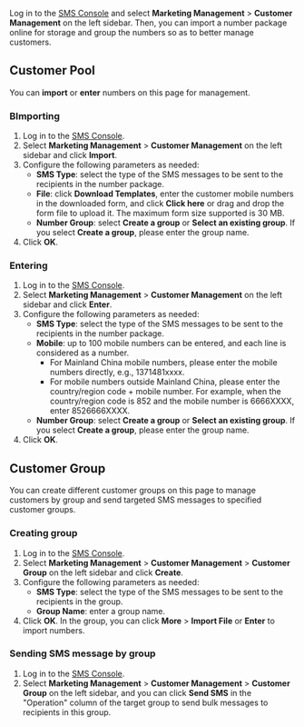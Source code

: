 Log in to the [SMS Console](https://console.cloud.tencent.com/sms) and select **Marketing Management** > **Customer Management** on the left sidebar. Then, you can import a number package online for storage and group the numbers so as to better manage customers.


## Customer Pool
You can **import** or **enter** numbers on this page for management.
### BImporting
1. Log in to the [SMS Console](https://console.cloud.tencent.com/sms).
2. Select **Marketing Management** > **Customer Management** on the left sidebar and click **Import**.
3. Configure the following parameters as needed:
	-  **SMS Type**: select the type of the SMS messages to be sent to the recipients in the number package.
	-  **File**: click **Download Templates**, enter the customer mobile numbers in the downloaded form, and click **Click here** or drag and drop the form file to upload it. The maximum form size supported is 30 MB.
	-  **Number Group**: select **Create a group** or **Select an existing group**. If you select **Create a group**, please enter the group name.
4. Click **OK**.


### Entering
1. Log in to the [SMS Console](https://console.cloud.tencent.com/sms).
2. Select **Marketing Management** > **Customer Management** on the left sidebar and click **Enter**.
3. Configure the following parameters as needed:
	-  **SMS Type**: select the type of the SMS messages to be sent to the recipients in the number package.
	- **Mobile**: up to 100 mobile numbers can be entered, and each line is considered as a number.
		-  For Mainland China mobile numbers, please enter the mobile numbers directly, e.g., 1371481xxxx.
		-  For mobile numbers outside Mainland China, please enter the country/region code + mobile number. For example, when the country/region code is 852 and the mobile number is 6666XXXX, enter 8526666XXXX.
	-  **Number Group**: select **Create a group** or **Select an existing group**. If you select **Create a group**, please enter the group name.
4. Click **OK**.



## Customer Group
You can create different customer groups on this page to manage customers by group and send targeted SMS messages to specified customer groups.
### Creating group
1. Log in to the [SMS Console](https://console.cloud.tencent.com/sms).
2. Select **Marketing Management** > **Customer Management** > **Customer Group** on the left sidebar and click **Create**.
3. Configure the following parameters as needed:
	- **SMS Type**: select the type of the SMS messages to be sent to the recipients in the group.
	- **Group Name**: enter a group name.
4. Click **OK**. In the group, you can click **More** > **Import File** or **Enter** to import numbers.


### Sending SMS message by group
1. Log in to the [SMS Console](https://console.cloud.tencent.com/sms).
2. Select **Marketing Management** > **Customer Management** > **Customer Group** on the left sidebar, and you can click **Send SMS** in the "Operation" column of the target group to send bulk messages to recipients in this group.






